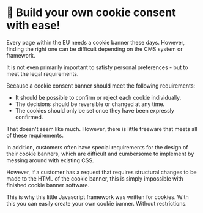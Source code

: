 # 🚀 Build your own cookie consent with ease!

Every page within the EU needs a cookie banner these days. However, finding the right one can be difficult depending on the CMS system or framework.

It is not even primarily important to satisfy personal preferences - but to meet the legal requirements.

Because a cookie consent banner should meet the following requirements:

- It should be possible to confirm or reject each cookie individually.
- The decisions should be reversible or changed at any time.
- The cookies should only be set once they have been expressly confirmed.

That doesn't seem like much. However, there is little freeware that meets all of these requirements.

In addition, customers often have special requirements for the design of their cookie banners, which are difficult and cumbersome to implement by messing around with existing CSS.

However, if a customer has a request that requires structural changes to be made to the HTML of the cookie banner, this is simply impossible with finished cookie banner software.

This is why this little Javascript framework was written for cookies.
With this you can easily create your own cookie banner.
Without restrictions.
